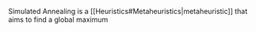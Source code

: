 Simulated Annealing is a [[Heuristics#Metaheuristics|metaheuristic]] that aims to find a global maximum